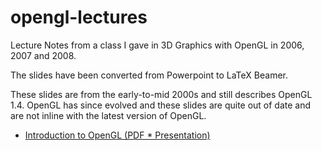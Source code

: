 # opengl-lectures
Lecture Notes from a class I gave in 3D Graphics with OpenGL in 2006, 2007 and
2008. 

The slides have been converted from Powerpoint to LaTeX Beamer. 

These slides are from the early-to-mid 2000s and still describes OpenGL 1.4.
OpenGL has since evolved and these slides are quite out of date and are not inline with the latest version of OpenGL. 

* [Introduction to OpenGL (PDF * Presentation)](https://github.com/mikepsn/opengl-lectures/blob/master/opengl.pdf?raw=true)
